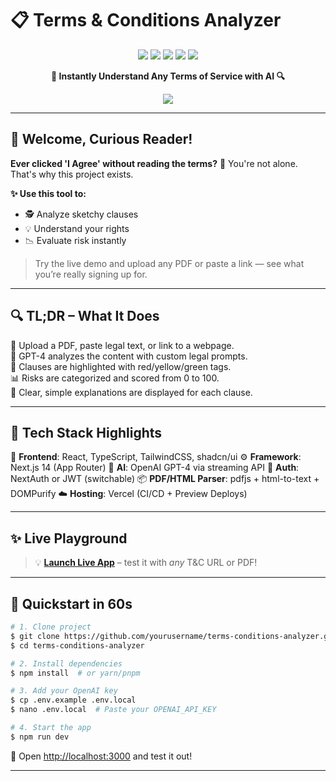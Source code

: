 # 📋 Terms & Conditions Analyzer

<p align="center">
  <img src="https://img.shields.io/badge/AI%20Powered-Legal%20Analysis-blue?style=for-the-badge"/>
  <img src="https://img.shields.io/badge/Next.js-000000?style=for-the-badge&logo=nextdotjs&logoColor=white"/>
  <img src="https://img.shields.io/badge/TypeScript-007ACC?style=for-the-badge&logo=typescript&logoColor=white"/>
  <img src="https://img.shields.io/badge/OpenAI-412991?style=for-the-badge&logo=openai&logoColor=white"/>
  <img src="https://img.shields.io/github/license/yourusername/terms-conditions-analyzer?style=for-the-badge"/>
</p>

<p align="center">
  <b>🚀 Instantly Understand Any Terms of Service with AI 🔍</b>
</p>

<p align="center">
  <a href="https://t-and-c.onrender.com"><img src="https://img.shields.io/badge/Live%20Demo-Click%20Here-green?style=for-the-badge"/></a>
</p>

---

## 👋 Welcome, Curious Reader!

**Ever clicked 'I Agree' without reading the terms?** 😬 You're not alone. That's why this project exists.

**✨ Use this tool to:**

* 🕵️ Analyze sketchy clauses
* 💡 Understand your rights
* 📉 Evaluate risk instantly

> Try the live demo and upload any PDF or paste a link — see what you’re really signing up for.

---

## 🔍 TL;DR – What It Does

📌 Upload a PDF, paste legal text, or link to a webpage. <br/>
🧠 GPT-4 analyzes the content with custom legal prompts. <br/>
🚦 Clauses are highlighted with red/yellow/green tags. <br/>
📊 Risks are categorized and scored from 0 to 100. <br/>
💬 Clear, simple explanations are displayed for each clause.

---

## 🔧 Tech Stack Highlights

🎨 **Frontend**: React, TypeScript, TailwindCSS, shadcn/ui
⚙️ **Framework**: Next.js 14 (App Router)
🧠 **AI**: OpenAI GPT-4 via streaming API
🔐 **Auth**: NextAuth or JWT (switchable)
📦 **PDF/HTML Parser**: pdfjs + html-to-text + DOMPurify
☁️ **Hosting**: Vercel (CI/CD + Preview Deploys)

---

## ✨ Live Playground

> 💡 [**Launch Live App**](https://t-and-c.onrender.com) – test it with *any* T\&C URL or PDF!

---

## 🔧 Quickstart in 60s

```bash
# 1. Clone project
$ git clone https://github.com/yourusername/terms-conditions-analyzer.git
$ cd terms-conditions-analyzer

# 2. Install dependencies
$ npm install  # or yarn/pnpm

# 3. Add your OpenAI key
$ cp .env.example .env.local
$ nano .env.local  # Paste your OPENAI_API_KEY

# 4. Start the app
$ npm run dev
```

🧪 Open [http://localhost:3000](http://localhost:3000) and test it out!

---

